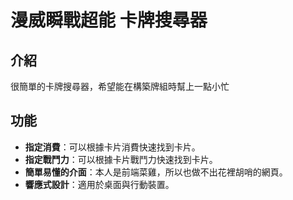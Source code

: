 # 漫威瞬戰超能 卡牌搜尋器

## 介紹
很簡單的卡牌搜尋器，希望能在構築牌組時幫上一點小忙

## 功能
- **指定消費**：可以根據卡片消費快速找到卡片。
- **指定戰鬥力**：可以根據卡片戰鬥力快速找到卡片。
- **簡單易懂的介面**：本人是前端菜雞，所以也做不出花裡胡哨的網頁。
- **響應式設計**：適用於桌面與行動裝置。
